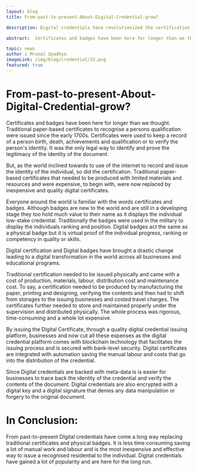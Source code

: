 ```yaml
---
layout: blog
title: From-past-to-present-About-Digital-Credential-grow?

description: Digital credentials have revolutionized the certification process, replacing traditional certificates and badges with cost-effective and secure digital alternatives.

abstract:  Certificates and badges have been here for longer than we thought. Traditional paper-based certificates to recognise a persons qualification were issued since the early 1700s. Certificates were used to keep a record of a person birth, death, achievements and qualification or to verify the person's identity. It was the only legal way to identify and prove the legitimacy of the identity of the document.

topic: news
author : Mrunal Upadhye
imageLink: /img/blog/credential/32.png
featured: true
---
```


# From-past-to-present-About-Digital-Credential-grow?


Certificates and badges have been here for longer than we thought. Traditional paper-based certificates to recognise a persons qualification were issued since the early 1700s. Certificates were used to keep a record of a person birth, death, achievements and qualification or to verify the person's identity. It was the only legal way to identify and prove the legitimacy of the identity of the document.

But, as the world inclined towards to use of the internet to record and issue the identity of the individual, so did the certification. Traditional paper-based certificates that needed to be produced with limited materials and resources and were expensive, to begin with, were now replaced by inexpensive and quality digital certificates.

Everyone around the world is familiar with the words certificates and badges. Although badges are new to the world and are still in a developing stage they too hold much value to their name as it displays the individual low-stake credential. Traditionally the badges were used in the military to display the individuals ranking and position. Digital badges act the same as a physical badge but it is virtual proof of the individual progress, ranking or competency in quality or skills.

Digital certification and Digital badges have brought a drastic change leading to a digital transformation in the world across all businesses and educational programs. 

Traditional certification needed to be issued physically and came with a cost of production, materials, labour, distribution cost and maintenance cost. To say, a certification needed to be produced by manufacturing the paper, printing and designing, verifying the contents and then had to shift from storages to the issuing businesses and costed travel charges. The certificates further needed to store and maintained properly under the supervision and distributed physically. The whole process was rigorous, time-consuming and a whole lot expensive.

By issuing the Digital Certificate, through a quality digital credential issuing platform, businesses and now cut all these expenses as the digital credential platform comes with blockchain technology that facilitates the issuing process and is secured with bank-level security. Digital certificates are integrated with automation saving the manual labour and costs that go into the distribution of the credential.

Since Digital credentials are backed with meta-data is is easier for businesses to trace back the identity of the credential and verify the contents of the document. Digital credentials are also encrypted with a digital key and a digital signature that denies any data manipulation or forgery to the original document.

# In Conclusion:

From past-to-present DIgital credentials have come a long way replacing traditional certificates and physical badges. It is less time consuming saving a lot of manual work and labour and is the most inexpensive and effective way to issue a recognised residential to the individual. Digital credentials have gained a lot of popularity and are here for the long run.






